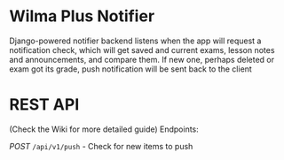 # Wilma Plus Notifier
Django-powered notifier backend listens when the app will request a notification check, which will get saved and current exams, lesson notes and announcements, and compare them. If new one, perhaps deleted or exam got its grade, push notification will be sent back to the client

# REST API

(Check the Wiki for more detailed guide)
Endpoints:

*POST* `/api/v1/push` - Check for new items to push
